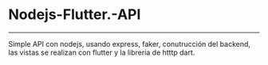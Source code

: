 # Nodejs-Flutter.-API
-----------
Simple API con nodejs, usando express, faker, conutrucción del backend, 
las vistas se realizan con flutter y la libreria de htttp dart. 

